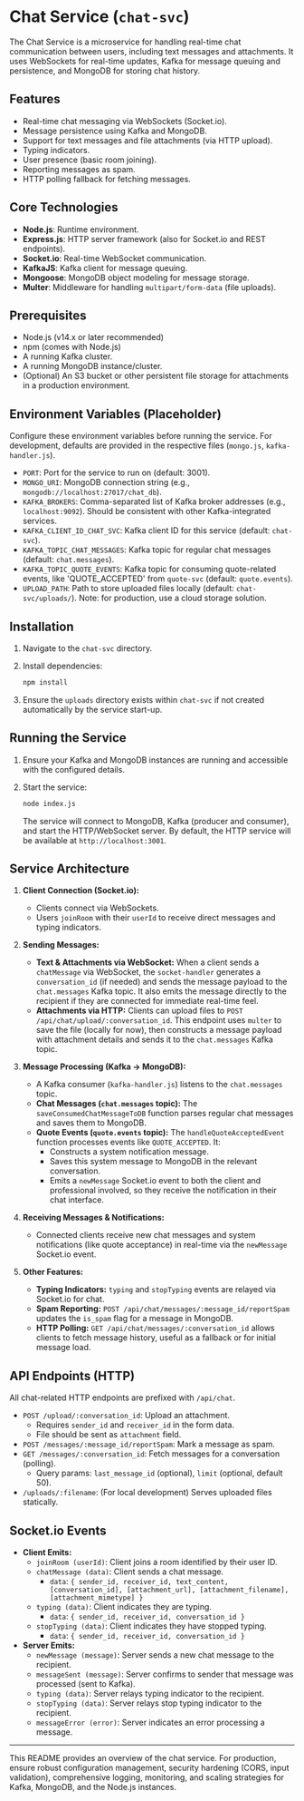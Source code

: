 # Chat Service (`chat-svc`)

The Chat Service is a microservice for handling real-time chat communication between users, including text messages and attachments. It uses WebSockets for real-time updates, Kafka for message queuing and persistence, and MongoDB for storing chat history.

## Features

-   Real-time chat messaging via WebSockets (Socket.io).
-   Message persistence using Kafka and MongoDB.
-   Support for text messages and file attachments (via HTTP upload).
-   Typing indicators.
-   User presence (basic room joining).
-   Reporting messages as spam.
-   HTTP polling fallback for fetching messages.

## Core Technologies

-   **Node.js**: Runtime environment.
-   **Express.js**: HTTP server framework (also for Socket.io and REST endpoints).
-   **Socket.io**: Real-time WebSocket communication.
-   **KafkaJS**: Kafka client for message queuing.
-   **Mongoose**: MongoDB object modeling for message storage.
-   **Multer**: Middleware for handling `multipart/form-data` (file uploads).

## Prerequisites

-   Node.js (v14.x or later recommended)
-   npm (comes with Node.js)
-   A running Kafka cluster.
-   A running MongoDB instance/cluster.
-   (Optional) An S3 bucket or other persistent file storage for attachments in a production environment.

## Environment Variables (Placeholder)

Configure these environment variables before running the service. For development, defaults are provided in the respective files (`mongo.js`, `kafka-handler.js`).

-   `PORT`: Port for the service to run on (default: 3001).
-   `MONGO_URI`: MongoDB connection string (e.g., `mongodb://localhost:27017/chat_db`).
-   `KAFKA_BROKERS`: Comma-separated list of Kafka broker addresses (e.g., `localhost:9092`). Should be consistent with other Kafka-integrated services.
-   `KAFKA_CLIENT_ID_CHAT_SVC`: Kafka client ID for this service (default: `chat-svc`).
-   `KAFKA_TOPIC_CHAT_MESSAGES`: Kafka topic for regular chat messages (default: `chat.messages`).
-   `KAFKA_TOPIC_QUOTE_EVENTS`: Kafka topic for consuming quote-related events, like 'QUOTE_ACCEPTED' from `quote-svc` (default: `quote.events`).
-   `UPLOAD_PATH`: Path to store uploaded files locally (default: `chat-svc/uploads/`). Note: for production, use a cloud storage solution.

## Installation

1.  Navigate to the `chat-svc` directory.
2.  Install dependencies:

    ```bash
    npm install
    ```

3.  Ensure the `uploads` directory exists within `chat-svc` if not created automatically by the service start-up.

## Running the Service

1.  Ensure your Kafka and MongoDB instances are running and accessible with the configured details.
2.  Start the service:

    ```bash
    node index.js
    ```

    The service will connect to MongoDB, Kafka (producer and consumer), and start the HTTP/WebSocket server.
    By default, the HTTP service will be available at `http://localhost:3001`.

## Service Architecture

1.  **Client Connection (Socket.io):**
    *   Clients connect via WebSockets.
    *   Users `joinRoom` with their `userId` to receive direct messages and typing indicators.

2.  **Sending Messages:**
    *   **Text & Attachments via WebSocket:** When a client sends a `chatMessage` via WebSocket, the `socket-handler` generates a `conversation_id` (if needed) and sends the message payload to the `chat.messages` Kafka topic. It also emits the message directly to the recipient if they are connected for immediate real-time feel.
    *   **Attachments via HTTP:** Clients can upload files to `POST /api/chat/upload/:conversation_id`. This endpoint uses `multer` to save the file (locally for now), then constructs a message payload with attachment details and sends it to the `chat.messages` Kafka topic.

3.  **Message Processing (Kafka -> MongoDB):**
    *   A Kafka consumer (`kafka-handler.js`) listens to the `chat.messages` topic.
    *   **Chat Messages (`chat.messages` topic):** The `saveConsumedChatMessageToDB` function parses regular chat messages and saves them to MongoDB.
    *   **Quote Events (`quote.events` topic):** The `handleQuoteAcceptedEvent` function processes events like `QUOTE_ACCEPTED`. It:
        *   Constructs a system notification message.
        *   Saves this system message to MongoDB in the relevant conversation.
        *   Emits a `newMessage` Socket.io event to both the client and professional involved, so they receive the notification in their chat interface.

4.  **Receiving Messages & Notifications:**
    *   Connected clients receive new chat messages and system notifications (like quote acceptance) in real-time via the `newMessage` Socket.io event.

5.  **Other Features:**
    *   **Typing Indicators:** `typing` and `stopTyping` events are relayed via Socket.io for chat.
    *   **Spam Reporting:** `POST /api/chat/messages/:message_id/reportSpam` updates the `is_spam` flag for a message in MongoDB.
    *   **HTTP Polling:** `GET /api/chat/messages/:conversation_id` allows clients to fetch message history, useful as a fallback or for initial message load.

## API Endpoints (HTTP)

All chat-related HTTP endpoints are prefixed with `/api/chat`.

-   `POST /upload/:conversation_id`: Upload an attachment.
    -   Requires `sender_id` and `receiver_id` in the form data.
    -   File should be sent as `attachment` field.
-   `POST /messages/:message_id/reportSpam`: Mark a message as spam.
-   `GET /messages/:conversation_id`: Fetch messages for a conversation (polling).
    -   Query params: `last_message_id` (optional), `limit` (optional, default 50).
-   `/uploads/:filename`: (For local development) Serves uploaded files statically.

## Socket.io Events

-   **Client Emits:**
    -   `joinRoom (userId)`: Client joins a room identified by their user ID.
    -   `chatMessage (data)`: Client sends a chat message.
        -   `data`: `{ sender_id, receiver_id, text_content, [conversation_id], [attachment_url], [attachment_filename], [attachment_mimetype] }`
    -   `typing (data)`: Client indicates they are typing.
        -   `data`: `{ sender_id, receiver_id, conversation_id }`
    -   `stopTyping (data)`: Client indicates they have stopped typing.
        -   `data`: `{ sender_id, receiver_id, conversation_id }`
-   **Server Emits:**
    -   `newMessage (message)`: Server sends a new chat message to the recipient.
    -   `messageSent (message)`: Server confirms to sender that message was processed (sent to Kafka).
    -   `typing (data)`: Server relays typing indicator to the recipient.
    -   `stopTyping (data)`: Server relays stop typing indicator to the recipient.
    -   `messageError (error)`: Server indicates an error processing a message.

---

This README provides an overview of the chat service. For production, ensure robust configuration management, security hardening (CORS, input validation), comprehensive logging, monitoring, and scaling strategies for Kafka, MongoDB, and the Node.js instances.
